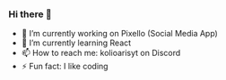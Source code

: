 ### Hi there 👋

- 🔭 I’m currently working on Pixello (Social Media App)
- 🌱 I’m currently learning React
- 📫 How to reach me: kolioarisyt on Discord
- ⚡ Fun fact: I like coding

